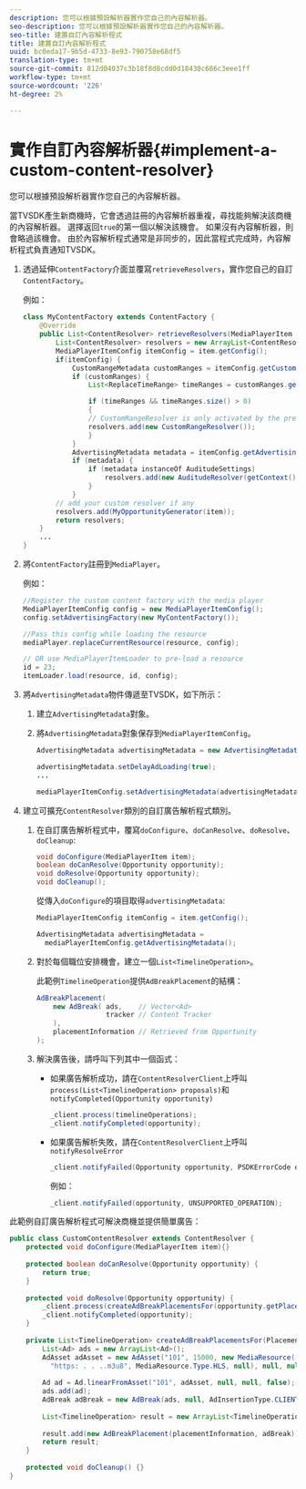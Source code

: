```yaml
---
description: 您可以根據預設解析器實作您自己的內容解析器。
seo-description: 您可以根據預設解析器實作您自己的內容解析器。
seo-title: 建置自訂內容解析程式
title: 建置自訂內容解析程式
uuid: bc0eda17-9b5d-4733-8e93-790758e68df5
translation-type: tm+mt
source-git-commit: 812d04037c3b18f8d8cdd0d18430c686c3eee1ff
workflow-type: tm+mt
source-wordcount: '226'
ht-degree: 2%

---
```



# 實作自訂內容解析器{#implement-a-custom-content-resolver}

您可以根據預設解析器實作您自己的內容解析器。

當TVSDK產生新商機時，它會透過註冊的內容解析器重複，尋找能夠解決該商機的內容解析器。 選擇返回`true`的第一個以解決該機會。 如果沒有內容解析器，則會略過該機會。 由於內容解析程式通常是非同步的，因此當程式完成時，內容解析程式負責通知TVSDK。

1. 透過延伸`ContentFactory`介面並覆寫`retrieveResolvers`，實作您自己的自訂`ContentFactory`。

   例如：

   ```java
   class MyContentFactory extends ContentFactory { 
       @Override 
       public List<ContentResolver> retrieveResolvers(MediaPlayerItem item) { 
           List<ContentResolver> resolvers = new ArrayList<ContentResolver>(); 
           MediaPlayerItemConfig itemConfig = item.getConfig(); 
           if(itemConfig) { 
               CustomRangeMetadata customRanges = itemConfig.getCustomRangeMetadata(); 
               if (customRanges) { 
                   List<ReplaceTimeRange> timeRanges = customRanges.getTimeRangeList(); 
   
                   if (timeRanges && timeRanges.size() > 0) 
                   { 
                   // CustomRangeResolver is only activated by the presence of CustomRanges in configuration 
                   resolvers.add(new CustomRangeResolver()); 
                   } 
               } 
               AdvertisingMetadata metadata = itemConfig.getAdvertisingMetadata(); 
               if (metadata) { 
                   if (metadata instanceOf AuditudeSettings)  
                       resolvers.add(new AuditudeResolver(getContext());    
                   } 
               } 
           // add your custom resolver if any 
           resolvers.add(MyOpportunityGenerator(item)); 
           return resolvers; 
       } 
       ... 
   } 
   ```

1. 將`ContentFactory`註冊到`MediaPlayer`。

   例如：

   ```java
   //Register the custom content factory with the media player 
   MediaPlayerItemConfig config = new MediaPlayerItemConfig(); 
   config.setAdvertisingFactory(new MyContentFactory()); 
   
   //Pass this config while loading the resource 
   mediaPlayer.replaceCurrentResource(resource, config); 
   
   // OR use MediaPlayerItemLoader to pre-load a resource 
   id = 23; 
   itemLoader.load(resource, id, config);
   ```

1. 將`AdvertisingMetadata`物件傳遞至TVSDK，如下所示：
   1. 建立`AdvertisingMetadata`對象。
   1. 將`AdvertisingMetadata`對象保存到`MediaPlayerItemConfig`。

      ```java
      AdvertisingMetadata advertisingMetadata = new AdvertisingMetadata(); 
      
      advertisingMetadata.setDelayAdLoading(true); 
      ... 
      
      mediaPlayerItemConfig.setAdvertisingMetadata(advertisingMetadata); 
      ```

1. 建立可擴充`ContentResolver`類別的自訂廣告解析程式類別。
   1. 在自訂廣告解析程式中，覆寫`doConfigure`、`doCanResolve`、`doResolve`、`doCleanup`:

      ```java
      void doConfigure(MediaPlayerItem item); 
      boolean doCanResolve(Opportunity opportunity); 
      void doResolve(Opportunity opportunity); 
      void doCleanup();
      ```

      從傳入`doConfigure`的項目取得`advertisingMetadata`:

      ```java
      MediaPlayerItemConfig itemConfig = item.getConfig(); 
      
      AdvertisingMetadata advertisingMetadata =  
        mediaPlayerItemConfig.getAdvertisingMetadata(); 
      ```

   1. 對於每個職位安排機會，建立一個`List<TimelineOperation>`。

      此範例`TimelineOperation`提供`AdBreakPlacement`的結構：

      ```java
      AdBreakPlacement( 
          new AdBreak( ads,    // Vector<Ad> 
                       tracker // Content Tracker 
          ), 
          placementInformation // Retrieved from Opportunity 
      ); 
      ```

   1. 解決廣告後，請呼叫下列其中一個函式：

      * 如果廣告解析成功，請在`ContentResolverClient`上呼叫`process(List<TimelineOperation> proposals)`和`notifyCompleted(Opportunity opportunity)`

         ```java
         _client.process(timelineOperations); 
         _client.notifyCompleted(opportunity); 
         ```

      * 如果廣告解析失敗，請在`ContentResolverClient`上呼叫`notifyResolveError`

         ```java
         _client.notifyFailed(Opportunity opportunity, PSDKErrorCode error);
         ```

         例如：

         ```java
         _client.notifyFailed(opportunity, UNSUPPORTED_OPERATION);
         ```

<!--<a id="example_463B718749504A978F0B887786844C39"></a>-->

此範例自訂廣告解析程式可解決商機並提供簡單廣告：

```java
public class CustomContentResolver extends ContentResolver { 
    protected void doConfigure(MediaPlayerItem item){} 
 
    protected boolean doCanResolve(Opportunity opportunity) {  
        return true;  
    } 
 
    protected void doResolve(Opportunity opportunity) { 
        _client.process(createAdBreakPlacementsFor(opportunity.getPlacement())); 
        _client.notifyCompleted(opportunity); 
    } 
 
    private List<TimelineOperation> createAdBreakPlacementsFor(Placement placementInformation) { 
        List<Ad> ads = new ArrayList<Ad>(); 
        AdAsset adAsset = new AdAsset("101", 15000, new MediaResource( 
          "https: . . ..m3u8", MediaResource.Type.HLS, null), null, null); 
 
        Ad ad = Ad.linearFromAsset("101", adAsset, null, null, false); 
        ads.add(ad); 
        AdBreak adBreak = new AdBreak(ads, null, AdInsertionType.CLIENT_INSERTED); 
 
        List<TimelineOperation> result = new ArrayList<TimelineOperation>(); 
 
        result.add(new AdBreakPlacement(placementInformation, adBreak)); 
        return result; 
    } 
 
    protected void doCleanup() {} 
} 
```

